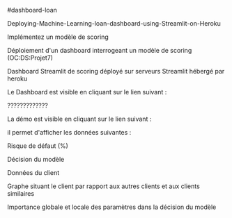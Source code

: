 #dashboard-loan

Deploying-Machine-Learning-loan-dashboard-using-Streamlit-on-Heroku

Implémentez un modèle de scoring

Déploiement d'un dashboard interrogeant un modèle de scoring (OC:DS:Projet7)

Dashboard Streamlit de scoring déployé sur serveurs Streamlit hébergé par heroku

Le Dashboard est visible en cliquant sur le lien suivant :

?????????????

La démo est visible en cliquant sur le lien suivant :


il permet d'afficher les données suivantes :

Risque de défaut (%)

Décision du modèle

Données du client

Graphe situant le client par rapport aux autres clients et aux clients similaires

Importance globale et locale des paramètres dans la décision du modèle
